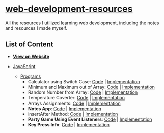 # [web-development-resources](https://github.com/everythingshyam/web-development-resources)

All the resources I utilized learning web development, including the notes and resources I made myself.

## List of Content

-   **[View on Website](https://everythingshyam.github.io/web-development-resources/index.html)**

-   [JavaScript](https://github.com/everythingshyam/web-development-resources/tree/master/JavaScript)
    -   [Programs](https://github.com/everythingshyam/web-development-resources/tree/master/JavaScript/Programs)
        -   Calculator using Switch Case: [Code](https://github.com/everythingshyam/web-development-resources/blob/master/JavaScript/Programs/CalculatorMethod.html) | [Implementation](https://everythingshyam.github.io/web-development-resources/JavaScript/Programs/CalculatorMethod.html)
        -   Minimum and Maximum out of Array: [Code](https://github.com/everythingshyam/web-development-resources/blob/master/JavaScript/Programs/MinMax.html) | [Implementation](https://everythingshyam.github.io/web-development-resources/JavaScript/Programs/MinMax.html)
        -   Random Number from Array: [Code](https://github.com/everythingshyam/web-development-resources/blob/master/JavaScript/Programs/RandomFromArray.html) | [Implementation](https://everythingshyam.github.io/web-development-resources/JavaScript/Programs/RandomFromArray.html)
        -   Temperature Coverter: [Code](https://github.com/everythingshyam/web-development-resources/blob/master/JavaScript/Programs/TemperatureConverter.html) | [Implementation](https://everythingshyam.github.io/web-development-resources/JavaScript/Programs/TemperatureConverter.html)
        -   Arrays Assignments: [Code](https://github.com/everythingshyam/web-development-resources/blob/master/JavaScript/Programs/ArraysAssignments.html) | [Implementation](https://everythingshyam.github.io/web-development-resources/JavaScript/Programs/ArraysAssignments.html)
        -   **Notes App**: [Code](https://github.com/everythingshyam/web-development-resources/blob/master/JavaScript/Programs/TodoList.html) | [Implementation](https://everythingshyam.github.io/web-development-resources/JavaScript/Programs/TodoList.html)
        -   insertAfter Method: [Code](https://github.com/everythingshyam/web-development-resources/blob/master/JavaScript/Programs/InsertAfter.html) | [Implementation](https://everythingshyam.github.io/web-development-resources/JavaScript/Programs/InsertAfter.html)
        -   **Party Game Using Event Listeners**: [Code](https://github.com/everythingshyam/web-development-resources/blob/master/JavaScript/Programs/PartyGameUsingEventListeners.html) | [Implementation](https://everythingshyam.github.io/web-development-resources/JavaScript/Programs/PartyGameUsingEventListeners.html)
        -   **Key Press Info**: [Code](https://github.com/everythingshyam/web-development-resources/blob/master/JavaScript/Programs/KeyPressInfo.html) | [Implementation](https://everythingshyam.github.io/web-development-resources/JavaScript/Programs/KeyPressInfo.html)
